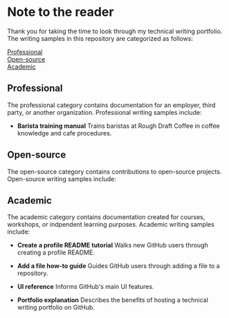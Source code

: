 # Note to the reader 
Thank you for taking the time to look through my technical writing portfolio. The writing samples in this repository are categorized as follows:

[Professional](#professional)<br>
[Open-source](#open-source)<br>
[Academic](#academic)<br>

## Professional   
The professional category contains documentation for an employer, third party, or another organization. Professional writing samples include:  

- **Barista training manual** Trains baristas at Rough Draft Coffee in coffee knowledge and cafe procedures. 

## Open-source 
The open-source category contains contributions to open-source projects. Open-source writing samples include:  

## Academic 
The academic category contains documentation created for courses, workshops, or indpendent learning purposes. Academic writing samples include:  

- **Create a profile README tutorial** Walks new GitHub users through creating a profile README. 

- **Add a file how-to guide** Guides GitHub users through adding a file to a repository.

- **UI reference** Informs GitHub's main UI features.

- **Portfolio explanation** Describes the benefits of hosting a technical writing portfolio on GitHub. 

